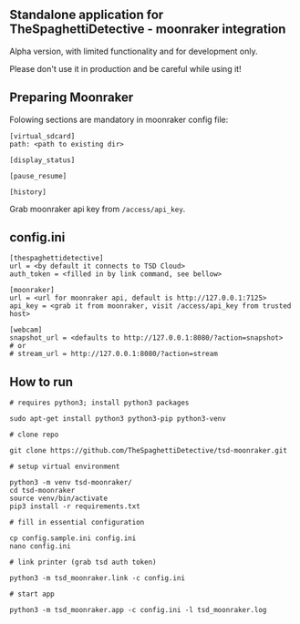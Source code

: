 Standalone application for TheSpaghettiDetective - moonraker integration
------------------------------------------------------------------------

Alpha version, with limited functionality and for development only. 

Please don't use it in production and be careful while using it!


Preparing Moonraker
-------------------

Folowing sections are mandatory in moonraker config file:

```
[virtual_sdcard]
path: <path to existing dir>

[display_status]

[pause_resume]

[history]

```

Grab moonraker api key from ```/access/api_key```.


config.ini
----------

```
[thespaghettidetective]
url = <by default it connects to TSD Cloud>
auth_token = <filled in by link command, see bellow>

[moonraker]
url = <url for moonraker api, default is http://127.0.0.1:7125>
api_key = <grab it from moonraker, visit /access/api_key from trusted host>

[webcam]
snapshot_url = <defaults to http://127.0.0.1:8080/?action=snapshot>
# or
# stream_url = http://127.0.0.1:8080/?action=stream
```


How to run
----------

    # requires python3; install python3 packages
    
    sudo apt-get install python3 python3-pip python3-venv

    # clone repo
    
    git clone https://github.com/TheSpaghettiDetective/tsd-moonraker.git

    # setup virtual environment

    python3 -m venv tsd-moonraker/
    cd tsd-moonraker
    source venv/bin/activate
    pip3 install -r requirements.txt

    # fill in essential configuration

    cp config.sample.ini config.ini
    nano config.ini

    # link printer (grab tsd auth token)

    python3 -m tsd_moonraker.link -c config.ini

    # start app

    python3 -m tsd_moonraker.app -c config.ini -l tsd_moonraker.log
